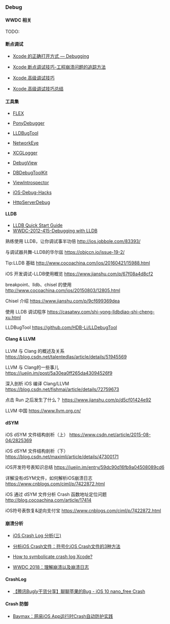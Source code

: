 ### Debug
#### WWDC 相关
TODO:

#### 断点调试
* [Xcode 的正确打开方式 — Debugging](http://www.cocoachina.com/ios/20150225/11190.html)
* [Xcode 断点调试技巧-工程崩溃问题的追踪方法](https://blog.csdn.net/damon2989/article/details/44171893)

* [Xcode 高级调试技巧](https://blog.csdn.net/fishmai/article/details/50087645)
* [Xcode 高级调试技巧总结](https://blog.csdn.net/yiral/article/details/53019817)

#### 工具集
* [FLEX](https://github.com/Flipboard/FLEX)
* [PonyDebugger](https://github.com/square/PonyDebugger)
* [LLDBugTool](https://github.com/HDB-Li/LLDebugTool)
* [NetworkEye](https://github.com/coderyi/NetworkEye)
* [XCGLogger](https://github.com/DaveWoodCom/XCGLogger)
* [DebugView](https://github.com/tapthaker/DebugView)
* [DBDebugToolKit](https://github.com/dbukowski/DBDebugToolkit)
* [ViewIntrospector](https://github.com/cbess/ViewIntrospector)

* [iOS-Debug-Hacks](https://github.com/aozhimin/iOS-Debug-Hacks)
* [HttpServerDebug](https://github.com/rob2468/HttpServerDebug)

#### LLDB
* [LLDB Quick Start Guide](https://developer.apple.com/library/content/documentation/IDEs/Conceptual/gdb_to_lldb_transition_guide)
* [WWDC-2012-415-Debugging with LLDB](https://developer.apple.com/videos/play/wwdc2012/415/)

熟练使用 LLDB，让你调试事半功倍
http://ios.jobbole.com/83393/

与调试器共舞-LLDB的华尔兹
https://objccn.io/issue-19-2/

Tip:LLDB 基础
http://www.cocoachina.com/ios/20160421/15988.html

iOS 开发调试-LLDB使用概览
https://www.jianshu.com/p/67f08a4d8cf2

breakpoint、lldb、chisel 的使用
http://www.cocoachina.com/ios/20150803/12805.html

Chisel 介绍
https://www.jianshu.com/p/9cf699369dea

使用 LLDB 调试程序
https://casatwy.com/shi-yong-lldbdiao-shi-cheng-xu.html

LLDBugTool
https://github.com/HDB-Li/LLDebugTool


#### Clang & LLVM
LLVM 与 Clang 的概述及关系
https://blog.csdn.net/talentedlas/article/details/51945569

LLVM 与 Clang的一些事儿
https://juejin.im/post/5a30ea0ff265da43094526f9

深入剖析 iOS 编译 Clang/LLVM
https://blog.csdn.net/fishmai/article/details/72759673

点击 Run 之后发生了什么？
https://www.jianshu.com/p/d5cf01424e92

LLVM 中国
https://www.llvm.org.cn/


#### dSYM 
iOS dSYM 文件结构剖析（上）
https://www.csdn.net/article/2015-08-04/2825369

iOS dSYM 文件结构剖析（下）
https://blog.csdn.net/maximli/article/details/47300171

iOS开发符号表知识总结
https://juejin.im/entry/59dc90d16fb9a04508089cd6

详解没有dSYM文件，如何解析iOS崩溃日志
https://www.cnblogs.com/ciml/p/7422872.html

iOS 通过 dSYM 文件分析 Crash 函数地址定位问题
http://blog.cocoachina.com/article/17414

iOS符号表恢复&逆向支付宝
https://www.cnblogs.com/ciml/p/7422872.html

#### 崩溃分析
* [iOS Crash Log 分析(三)](http://blog.csdn.net/xy_26207005/article/details/51321309)
* [分析iOS Crash文件：符号化iOS Crash文件的3种方法](http://wufawei.com/2014/03/symbolicating-ios-crash-logs/)
* [How to symbolicate crash log Xcode?](https://stackoverflow.com/questions/25855389/how-to-symbolicate-crash-log-xcode)


* [WWDC 2018：理解崩溃以及崩溃日志](https://juejin.im/post/5b1e833ce51d450686186557) 

#### CrashLog
* [【腾讯Bugly干货分享】聊聊苹果的Bug - iOS 10 nano_free Crash](https://blog.csdn.net/tencent_bugly/article/details/53583751) 


#### Crash 防御
* [Baymax：网易iOS App运行时Crash自动防护实践](https://mp.weixin.qq.com/s?__biz=MzUxMzcxMzE5Ng==&mid=2247488311&idx=1&sn=0db090c8d4a5efafa47f00af4b3f174f&source=41#wechat_redirect) 
